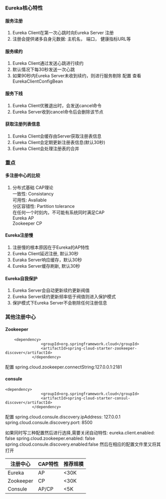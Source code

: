 ### Eureka核心特性
#### 服务注册
 1. Eureka Client在第一次心跳时向Eureka Server 注册  
 2. 注册会提供诸多自身元数据: 主机名， 端口， 健康指标URL等

#### 服务续约
 1. Eureka Client通过发送心跳进行续约
 2. 默认情况下每30秒发送一次心跳  
 3. 如果90秒内Eureka Server未收到续约，则进行服务剔除
 配置 查看EurekaClientConfigBean
 
#### 服务下线
 1. Eureka Client优雅退出时，会发送cancel命令  
 2. Eureka Server收到cancel命令后会删除该节点

#### 获取注册列表信息
 1. Eureka Client会缓存由Server获取注册表信息  
 2. Eureka Client会定期更新注册表信息(默认30秒)  
 3. Eureka Client会处理注册表的合并

### 重点
#### 多注册中心的比较
 1. 分布式基础 CAP理论   
    一致性: Consistancy   
    可用性: Avaliable  
    分区容错性: Partition tolerance   
    在任何一个时刻内，不可能有系统同时满足CAP  
    Eureka AP  
    Zookeeper CP 
 
#### Eureka注册慢
 1. 注册慢的根本原因在于Eureka的AP特性  
 2. Eureka Client延迟注册, 默认30秒
 3. Euraka Server响应缓存，默认30秒  
 4. Eureka Server缓存刷新, 默认30秒
 
#### Eureka自我保护
 1. Eureka Server会自动更新续约更新阀值  
 2. Eureka Server续约更新频率低于阀值则进入保护模式
 3. 保护模式下Eureka Server不会剔除任何注册信息
 
### 其他注册中心
#### Zookeeper
````
    <dependency>
                <groupId>org.springframework.cloud</groupId>
                <artifactId>spring-cloud-starter-zookeeper-discover</artifactId>
            </dependency>
```` 
配置 spring.cloud.zookeeper.connectString:127.0.0.1:2181
#### consule
````
<dependency>
                <groupId>org.springframework.cloud</groupId>
                <artifactId>spring-cloud-starter-consul-discover</artifactId>
            </dependency>
````
配置 spring.cloud.consule.discovery.ipAddress: 127.0.0.1
spring.cloud.consule.discovery.port: 8500

如果同时写三种配置然后进行选择,需要关闭自动特性:
eureka.client.enabled: false
spring.cloud.zookeeper.enabled: false
 spring.cloud.consule.discovery.enabled:false
然后在相应的配置文件里又将其打开

|注册中心  |CAP特性  |推荐规模|
|   ----   |-----    | -----|
| Eureka  |AP      |   <30K|
|Zookeeper| CP     | <30K  |
|Consule  |AP/CP   | <5K   |